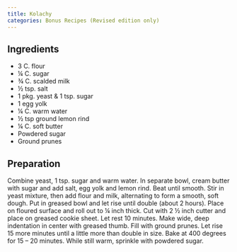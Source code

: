 ```yaml
---
title: Kolachy
categories: Bonus Recipes (Revised edition only)
---
```


## Ingredients

- 3 C. flour
- ¼ C. sugar
- ¾ C. scalded milk
- ½ tsp. salt
- 1 pkg. yeast & 1 tsp. sugar
- 1 egg yolk
- ¼ C. warm water
- ½ tsp ground lemon rind
- ¼ C. soft butter
- Powdered sugar
- Ground prunes

## Preparation

Combine yeast, 1 tsp. sugar and warm water.  In separate bowl, cream butter with sugar and add salt, egg yolk and lemon rind.  Beat until smooth.  Stir in yeast mixture, then add flour and milk, alternating to form a smooth, soft dough.  Put in greased bowl and let rise until double (about 2 hours).  Place on floured surface and roll out to ¼ inch thick.  Cut with 2 ½ inch cutter and place on greased cookie sheet.  Let rest 10 minutes.  Make wide, deep indentation in center with greased thumb.  Fill with ground prunes.  Let rise 15 more minutes until a little more than double in size.  Bake at 400 degrees for 15 – 20 minutes.  While still warm, sprinkle with powdered sugar.

